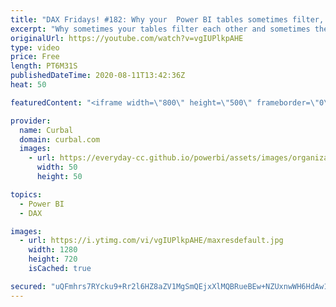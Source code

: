 ```yaml
---
title: "DAX Fridays! #182: Why your  Power BI tables sometimes filter, sometimes dont"
excerpt: "Why sometimes your tables filter each other and sometimes they dont?  As a beginner, this confused me deeply, so I hope this video will clarify this for you so you dont have to wonder anymore!  Understanding relationships: https://www.youtube.com/watch?v=-4ybWQSRcOY  Modeling playlist: https://www.youtube.com/playlist?list=PLDz00l_jz6zyfWLZIu8psvTESmKuVDUoG"
originalUrl: https://youtube.com/watch?v=vgIUPlkpAHE
type: video
price: Free
length: PT6M31S
publishedDateTime: 2020-08-11T13:42:36Z
heat: 50

featuredContent: "<iframe width=\"800\" height=\"500\" frameborder=\"0\" src=\"https://www.youtube.com/embed/vgIUPlkpAHE\" allow=\"accelerometer; autoplay; encrypted-media; gyroscope; picture-in-picture\" allowfullscreen></iframe>"

provider:
  name: Curbal
  domain: curbal.com
  images:
    - url: https://everyday-cc.github.io/powerbi/assets/images/organizations/curbal.com-50x50.jpg
      width: 50
      height: 50

topics:
  - Power BI
  - DAX

images:
  - url: https://i.ytimg.com/vi/vgIUPlkpAHE/maxresdefault.jpg
    width: 1280
    height: 720
    isCached: true

secured: "uQFmhrs7RYcku9+Rr2l6HZ8aZV1MgSmQEjxXlMQBRueBEw+NZUxnwWH6HdAw1LYyWnf9KquY70oytOotO14RzkofZHVqxx3B1/5gcIKCPMSwnzWeh7m7rHnmHq9tnHNLi/R1WCOGMv9KLBEC8Y5O/xn8SZnAcoFgzHU9iJaNayDRA1T+tWBLtEA/rwZEM1o57lbsf9QRNGctyJhUva1vN0ys1r18vRtSPXteoUkZSD8WgRq8WgbaYuefH7vh8YrqsPBM2RdteizRSlp8nzHA7xcyeMe5CXPnjoMIANcUGKwPqsjCeIYrUQoFXiS1cfw2DPynUCq1U/vQf0E+27H3Qr4tXN1pL6AKLJvMwvk8grI3Od83uVsCLsMDOrNwhxg3E+TLO+/clRLzTEGeJ1r5Km6Ge2mcMmn1Xcdn2d+avFs=;f7JqMi2Pa1TPgHcye/e1hA=="
---
```


